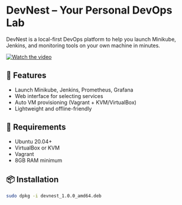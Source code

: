 # DevNest – Your Personal DevOps Lab

DevNest is a local-first DevOps platform to help you launch Minikube, Jenkins, and monitoring tools on your own machine in minutes.

[![Watch the video](https://img.youtube.com/vi/eyYm_o-_yRk/maxresdefault.jpg)](https://www.youtube.com/watch?v=eyYm_o-_yRk)


## 🚀 Features
- Launch Minikube, Jenkins, Prometheus, Grafana
- Web interface for selecting services
- Auto VM provisioning (Vagrant + KVM/VirtualBox)
- Lightweight and offline-friendly

## 🧰 Requirements
- Ubuntu 20.04+
- VirtualBox or KVM
- Vagrant
- 8GB RAM minimum

## 📦 Installation
```bash
sudo dpkg -i devnest_1.0.0_amd64.deb
